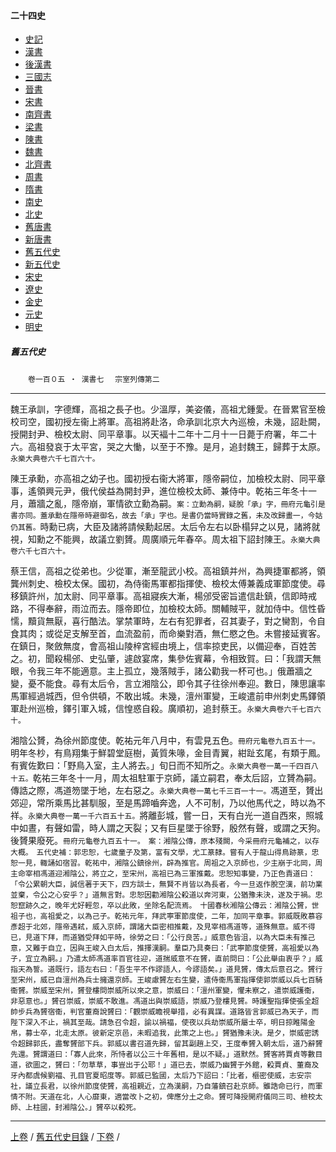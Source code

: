  



#### 二十四史

*   [史記](../a01/a01.md)
*   [漢書](../a02/a02.md)
*   [後漢書](../a03/a03.md)
*   [三國志](../a04/a04.md)
*   [晉書](../a05/a05.md)
*   [宋書](../a06/a06.md)
*   [南齊書](../a07/a07.md)
*   [梁書](../a08/a08.md)
*   [陳書](../a09/a09.md)
*   [魏書](../a10/a10.md)
*   [北齊書](../a11/a11.md)
*   [周書](../a12/a12.md)
*   [隋書](../a13/a13.md)
*   [南史](../a14/a14.md)
*   [北史](../a15/a15.md)
*   [舊唐書](../a16/a16.md)
*   [新唐書](../a17/a17.md)
*   [舊五代史](../a18/a18.md)
*   [新五代史](../a19/a19.md)
*   [宋史](../a20/a20.md)
*   [遼史](../a21/a21.md)
*   [金史](../a22/a22.md)
*   [元史](../a23/a23.md)
*   [明史](../a24/a24.md)


##### 舊五代史
　　`卷一百０五 ‧ 漢書七`
　`宗室列傳第二`

* * *

魏王承訓，字德輝，高祖之長子也。少溫厚，美姿儀，高祖尤鍾愛。在晉累官至檢校司空，國初授左衞上將軍。高祖將赴洛，命承訓北京大內巡檢，未幾，詔赴闕，授開封尹、檢校太尉、同平章事。以天褔十二年十二月十一日薨于府署，年二十六。高祖發哀于太平宮，哭之大慟，以至于不豫。是月，追封魏王，歸葬于太原。`永樂大典卷六千七百六十。`

陳王承勳，亦高祖之幼子也。國初授右衞大將軍，隱帝嗣位，加檢校太尉、同平章事，遙領興元尹，俄代侯益為開封尹，進位檢校太師、兼侍中。乾祐三年冬十一月，蕭牆之亂，隱帝崩，軍情欲立勳為嗣。`案：立勳為嗣，疑脫「承」字，冊府元龜引是書亦同。蓋承勳在隱帝時避御名，故去「承」字也。是書仍當時實錄之舊，未及改歸畫一，今姑仍其舊。`時勳已病，大臣及諸將請候勳起居。太后令左右以卧榻舁之以見，諸將就視，知勳之不能興，故議立劉贇。周廣順元年春卒。周太祖下詔封陳王。`永樂大典卷六千七百六十。`

蔡王信，高祖之從弟也。少從軍，漸至龍武小校。高祖鎮并州，為興捷軍都將，領龔州刺史、檢校太保。國初，為侍衞馬軍都指揮使、檢校太傅兼義成軍節度使。尋移鎮許州，加太尉、同平章事。高祖寢疾大漸，楊邠受密旨遣信赴鎮，信即時戒路，不得奉辭，雨泣而去。隱帝即位，加檢校太師。關輔賊平，就加侍中。信性昏懦，黷貨無厭，喜行酷法。掌禁軍時，左右有犯罪者，召其妻子，對之臠割，令自食其肉；或從足支解至首，血流盈前，而命樂對酒，無仁愍之色。未嘗接延賓客。在鎮日，聚斂無度，會高祖山陵梓宮經由境上，信率掠吏民，以備迎奉，百姓苦之。初，聞殺楊邠、史弘肇，遽啟宴席，集參佐賓幕，令相致賀。曰：「我謂天無眼，令我三年不能適意。主上孤立，幾落賊手，諸公勸我一杯可也。」俄蕭牆之變，憂不能食。尋有太后令，言立湘陰公，即令其子往徐州奉迎。數日，陳思讓率馬軍經過城西，但令供頓，不敢出城。未幾，澶州軍變，王峻遣前申州刺史馬鐸領軍赴州巡檢，鐸引軍入城，信惶惑自殺。廣順初，追封蔡王。`永樂大典卷六千七百六十。`

湘陰公贇，為徐州節度使。乾祐元年八月中，有雲見五色。`冊府元龜卷九百五十一。`明年冬杪，有鳥翔集于鮮碧堂庭樹，黃質朱喙，金目青翼，紺趾玄尾，有類于鳳。有賓佐歎曰：「野鳥入室，主人將去。」旬日而不知所之。`永樂大典卷一萬一千四百八十五。`乾祐三年冬十一月，周太祖駐軍于京師，議立嗣君，奉太后詔，立贇為嗣。傳誥之際，馮道笏墜于地，左右惡之。`永樂大典卷一萬七千三百一十一。`馮道至，贇出郊迎，常所乘馬比甚馴服，至是馬蹄嚙奔逸，人不可制，乃以他馬代之，時以為不祥。`永樂大典卷一萬一千六百五十五。`將離彭城，嘗一日，天有白光一道自西來，照城中如晝，有聲如雷，時人謂之天裂；又有巨星墜于徐野，殷然有聲，或謂之天狗。後贇果廢死。`冊府元龜卷九百五十一。　案：湘陰公傳，原本殘闕，今采冊府元龜補之，以存大概。　五代史補：郭忠恕，七歲童子及第，富有文學，尤工篆隸。嘗有人于龍山得鳥跡篆，忠恕一見，輙誦如宿習。乾祐中，湘陰公鎮徐州，辟為推官。周祖之入京師也，少主崩于北岡，周主命宰相馮道迎湘陰公，將立之，至宋州，高祖已為三軍推戴。忠恕知事變，乃正色責道曰：「令公累朝大臣，誠信著于天下，四方談士，無賢不肖皆以為長者，今一旦返作脫空漢，前功業並棄，令公之心安乎？」道無言對。忠恕因勸湘陰公殺道以奔河東，公猶豫未決，遂及于禍。忠恕竄跡久之，晚年尤好輕忽，卒以此敗，坐除名配流焉。　十國春秋湘陰公傳云：湘陰公贇，世祖子也，高祖愛之，以為己子。乾祐元年，拜武寕軍節度使，二年，加同平章事。郭威既敗慕容彥超于北郊，隱帝遇弒，威入京師，謂諸大臣密相推戴，及見宰相馮道等，道殊無意。威不得已，見道下拜，而道猶受拜如平時，徐勞之曰：「公行良苦。」威意色皆沮，以為大臣未有推己意，又難于自立，因與王峻入白太后，推擇漢嗣。羣臣乃具奏曰：「武寕節度使贇，高祖愛以為子，宜立為嗣。」乃遣太師馮道率百官往迎，道揣威意不在贇，直前問曰：「公此舉由衷乎？」威指天為誓。道既行，語左右曰：「吾生平不作謬語人，今謬語矣。」道見贇，傳太后意召之。贇行至宋州，威已自澶州為兵士擁還京師。王峻慮贇左右生變，遣侍衞馬軍指揮使郭崇威以兵七百騎衞贇。崇威至宋州，贇登樓問崇威所以來之意，崇威曰：「澶州軍變，懼未察之，遣崇威護衞，非惡意也。」贇召崇威，崇威不敢進。馮道出與崇威語，崇威乃登樓見贇。時護聖指揮使張全超帥步兵為贇宿衞，判官董裔說贇曰：「觀崇威瞻視舉措，必有異謀。道路皆言郭威已為天子，而陛下深入不止，禍其至哉。請急召令超，諭以禍褔，使夜以兵劫崇威所屬士卒，明日掠睢陽金帛，募士卒，北走太原。彼新定京邑，未暇追我，此策之上也。」贇猶豫未決。是夕，崇威密誘令超歸郭氏，盡奪贇部下兵。郭威以書召道先歸，留其副趙上交，王度奉贇入朝太后，道乃辭贇先還。贇謂道曰：「寡人此來，所恃者以公三十年舊相，是以不疑。」道默然。贇客將賈貞等數目道，欲圖之，贇曰：「勿草草，事豈出于公耶！」道已去，崇威乃幽贇于外館，殺賈貞、董裔及牙內都虞候劉褔、孔目官夏昭度等。郭威已監國，太后乃下詔曰：「比者，樞密使威，志安宗社，議立長君，以徐州節度使贇，高祖親近，立為漢嗣，乃自藩鎮召赴京師。雖誥命已行，而軍情不附。天道在北，人心靡東，適當改卜之初，俾應分土之命。贇可降授開府儀同三司、檢校太師、上柱國，封湘陰公。」贇卒以殺死。`

* * *

 [上卷](104.md) / [舊五代史目錄](a18.md) / [下卷](106.md) /			  

    